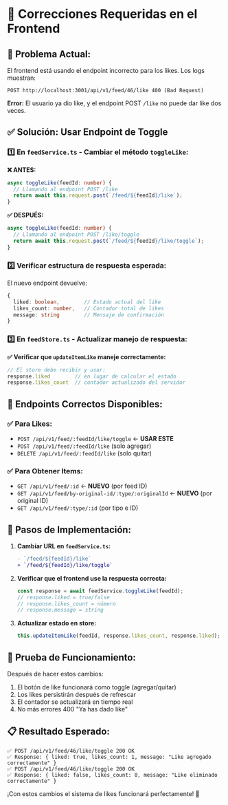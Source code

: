 # 🔧 Correcciones Requeridas en el Frontend

## 🚨 **Problema Actual:**

El frontend está usando el endpoint incorrecto para los likes. Los logs muestran:

```
POST http://localhost:3001/api/v1/feed/46/like 400 (Bad Request)
```

**Error:** El usuario ya dio like, y el endpoint POST `/like` no puede dar like dos veces.

## ✅ **Solución: Usar Endpoint de Toggle**

### 1️⃣ **En `feedService.ts`** - Cambiar el método `toggleLike`:

**❌ ANTES:**
```typescript
async toggleLike(feedId: number) {
  // Llamando al endpoint POST /like
  return await this.request.post(`/feed/${feedId}/like`);
}
```

**✅ DESPUÉS:**
```typescript
async toggleLike(feedId: number) {
  // Llamando al endpoint POST /like/toggle
  return await this.request.post(`/feed/${feedId}/like/toggle`);
}
```

### 2️⃣ **Verificar estructura de respuesta esperada:**

El nuevo endpoint devuelve:
```typescript
{
  liked: boolean,        // Estado actual del like
  likes_count: number,   // Contador total de likes
  message: string        // Mensaje de confirmación
}
```

### 3️⃣ **En `feedStore.ts`** - Actualizar manejo de respuesta:

**✅ Verificar que `updateItemLike` maneje correctamente:**
```typescript
// El store debe recibir y usar:
response.liked        // en lugar de calcular el estado
response.likes_count  // contador actualizado del servidor
```

## 🎯 **Endpoints Correctos Disponibles:**

### ✅ **Para Likes:**
- `POST /api/v1/feed/:feedId/like/toggle` ← **USAR ESTE**
- `POST /api/v1/feed/:feedId/like` (solo agregar)
- `DELETE /api/v1/feed/:feedId/like` (solo quitar)

### ✅ **Para Obtener Items:**
- `GET /api/v1/feed/:id` ← **NUEVO** (por feed ID)
- `GET /api/v1/feed/by-original-id/:type/:originalId` ← **NUEVO** (por original ID)
- `GET /api/v1/feed/:type/:id` (por tipo e ID)

## 🚀 **Pasos de Implementación:**

1. **Cambiar URL en `feedService.ts`:**
   ```diff
   - `/feed/${feedId}/like`
   + `/feed/${feedId}/like/toggle`
   ```

2. **Verificar que el frontend use la respuesta correcta:**
   ```typescript
   const response = await feedService.toggleLike(feedId);
   // response.liked = true/false
   // response.likes_count = número
   // response.message = string
   ```

3. **Actualizar estado en store:**
   ```typescript
   this.updateItemLike(feedId, response.likes_count, response.liked);
   ```

## 🧪 **Prueba de Funcionamiento:**

Después de hacer estos cambios:

1. El botón de like funcionará como toggle (agregar/quitar)
2. Los likes persistirán después de refrescar
3. El contador se actualizará en tiempo real
4. No más errores 400 "Ya has dado like"

## 📋 **Resultado Esperado:**

```
✅ POST /api/v1/feed/46/like/toggle 200 OK
✅ Response: { liked: true, likes_count: 1, message: "Like agregado correctamente" }
✅ POST /api/v1/feed/46/like/toggle 200 OK  
✅ Response: { liked: false, likes_count: 0, message: "Like eliminado correctamente" }
```

¡Con estos cambios el sistema de likes funcionará perfectamente! 🎉 